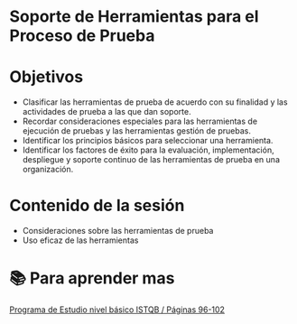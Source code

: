 # Soporte de Herramientas para el Proceso de Prueba

# Objetivos
- Clasificar las herramientas de prueba de acuerdo con su finalidad y las actividades de prueba a las que dan soporte.
- Recordar consideraciones especiales para las herramientas de ejecución de pruebas y las herramientas gestión de pruebas. 
- Identificar los principios básicos para seleccionar una herramienta. 
- Identificar los factores de éxito para la evaluación, implementación, despliegue y soporte continuo de las herramientas de prueba en una organización.



# Contenido de la sesión
- Consideraciones sobre las herramientas de prueba
- Uso eficaz de las herramientas



# :books: Para aprender mas

[Programa de Estudio nivel básico ISTQB / Páginas 96-102](https://es.sstqb.com/_files/ugd/acfdb9_743bf3d31dde49578c94d97e5b96b9da.pdf)
